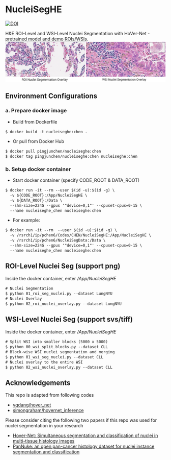 # NucleiSegHE
[![DOI](https://zenodo.org/badge/DOI/10.5281/zenodo.7480809.svg)](https://doi.org/10.5281/zenodo.7480809)

H&E ROI-Level and WSI-Level Nuclei Segmentation with HoVer-Net - [pretrained model and demo ROIs/WSIs](https://www.synapse.org/#!Synapse:syn50545401/files).
![Demo nuclei overlaying ROI/WSI](NucleiSeg-ROI-WSI.png)

## Environment Configurations
### a. Prepare docker image
* Build from Dockerfile
```
$ docker build -t nucleiseghe:chen .
```
* Or pull from Docker Hub
```
$ docker pull pingjunchen/nucleiseghe:chen
$ docker tag pingjunchen/nucleiseghe:chen nucleiseghe:chen
```
### b. Setup docker container
* Start docker container (specify CODE_ROOT & DATA_ROOT)
```
$ docker run -it --rm --user $(id -u):$(id -g) \
  -v ${CODE_ROOT}:/App/NucleiSegHE \
  -v ${DATA_ROOT}:/Data \
  --shm-size=224G --gpus '"device=0,1"' --cpuset-cpus=0-15 \
  --name nucleiseghe_chen nucleiseghe:chen
```
* For example:
```
$ docker run -it --rm  --user $(id -u):$(id -g) \
  -v /rsrch1/ip/pchen6/Codes/CHEN/NucleiSegHE:/App/NucleiSegHE \
  -v /rsrch1/ip/pchen6/NucleiSegData:/Data \
  --shm-size=224G --gpus '"device=0,1"' --cpuset-cpus=0-15 \
  --name nucleiseghe_chen nucleiseghe:chen
```

## ROI-Level Nuclei Seg (support png)
Inside the docker container, enter */App/NucleiSegHE*
```
# Nuclei Segmentation
$ python 01_roi_seg_nuclei.py --dataset LungNYU
# Nuclei Overlay
$ python 02_roi_nuclei_overlay.py --dataset LungNYU
```

## WSI-Level Nuclei Seg (support svs/tiff)
Inside the docker container, enter */App/NucleiSegHE*
```
# Split WSI into smaller blocks (5000 x 5000)
$ python 00_wsi_split_blocks.py --dataset CLL
# Block-wise WSI nuclei segmentation and merging
$ python 01_wsi_seg_nuclei.py --dataset CLL
# Nuclei overlay to the entire WSI
$ python 02_wsi_nuclei_overlay.py --dataset CLL
```

## Acknowledgements
This repo is adapted from following codes
- [vqdang/hover_net](https://github.com/vqdang/hover_net)
- [simongraham/hovernet_inference](https://github.com/simongraham/hovernet_inference)

Please consider citing the following two papers if this repo was used for nuclei segmentation in your research
- [Hover-Net: Simultaneous segmentation and classification of nuclei in multi-tissue histology images](https://www.sciencedirect.com/science/article/pii/S1361841519301045)
- [PanNuke: an open pan-cancer histology dataset for nuclei instance segmentation and classification](https://link.springer.com/chapter/10.1007/978-3-030-23937-4_2)

